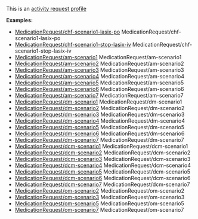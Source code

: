 This is an [activity request profile](profiles.html#activity-profiles)

**Examples:**

*   [MedicationRequest/chf-scenario1-lasix-po](MedicationRequest-chf-scenario1-lasix-po-mr.html) MedicationRequest/chf-scenario1-lasix-po
*   [MedicationRequest/chf-scenario1-stop-lasix-iv](MedicationRequest-chf-scenario1-stop-lasix-iv.html) MedicationRequest/chf-scenario1-stop-lasix-iv
*   [MedicationRequest/am-scenario1](MedicationRequest-am-scenario1.html) MedicationRequest/am-scenario1
*   [MedicationRequest/am-scenario2](MedicationRequest-am-scenario2.html) MedicationRequest/am-scenario2
*   [MedicationRequest/am-scenario3](MedicationRequest-am-scenario3.html) MedicationRequest/am-scenario3
*   [MedicationRequest/am-scenario4](MedicationRequest-am-scenario4.html) MedicationRequest/am-scenario4
*   [MedicationRequest/am-scenario5](MedicationRequest-am-scenario5.html) MedicationRequest/am-scenario5
*   [MedicationRequest/am-scenario6](MedicationRequest-am-scenario6.html) MedicationRequest/am-scenario6
*   [MedicationRequest/am-scenario7](MedicationRequest-am-scenario7.html) MedicationRequest/am-scenario7
*   [MedicationRequest/dm-scenario1](MedicationRequest-dm-scenario1.html) MedicationRequest/dm-scenario1
*   [MedicationRequest/dm-scenario2](MedicationRequest-dm-scenario2.html) MedicationRequest/dm-scenario2
*   [MedicationRequest/dm-scenario3](MedicationRequest-dm-scenario3.html) MedicationRequest/dm-scenario3
*   [MedicationRequest/dm-scenario4](MedicationRequest-dm-scenario4.html) MedicationRequest/dm-scenario4
*   [MedicationRequest/dm-scenario5](MedicationRequest-dm-scenario5.html) MedicationRequest/dm-scenario5
*   [MedicationRequest/dm-scenario6](MedicationRequest-dm-scenario6.html) MedicationRequest/dm-scenario6
*   [MedicationRequest/dm-scenario7](MedicationRequest-dm-scenario7.html) MedicationRequest/dm-scenario7
*   [MedicationRequest/dcm-scenario1](MedicationRequest-dcm-scenario1.html) MedicationRequest/dcm-scenario1
*   [MedicationRequest/dcm-scenario2](MedicationRequest-dcm-scenario2.html) MedicationRequest/dcm-scenario2
*   [MedicationRequest/dcm-scenario3](MedicationRequest-dcm-scenario3.html) MedicationRequest/dcm-scenario3
*   [MedicationRequest/dcm-scenario4](MedicationRequest-dcm-scenario4.html) MedicationRequest/dcm-scenario4
*   [MedicationRequest/dcm-scenario5](MedicationRequest-dcm-scenario5.html) MedicationRequest/dcm-scenario5
*   [MedicationRequest/dcm-scenario6](MedicationRequest-dcm-scenario6.html) MedicationRequest/dcm-scenario6
*   [MedicationRequest/dcm-scenario7](MedicationRequest-dcm-scenario7.html) MedicationRequest/dcm-scenario7
*   [MedicationRequest/om-scenario2](MedicationRequest-om-scenario2.html) MedicationRequest/om-scenario2
*   [MedicationRequest/om-scenario3](MedicationRequest-om-scenario3.html) MedicationRequest/om-scenario3
*   [MedicationRequest/om-scenario5](MedicationRequest-om-scenario5.html) MedicationRequest/om-scenario5
*   [MedicationRequest/om-scenario7](MedicationRequest-om-scenario7.html) MedicationRequest/om-scenario7